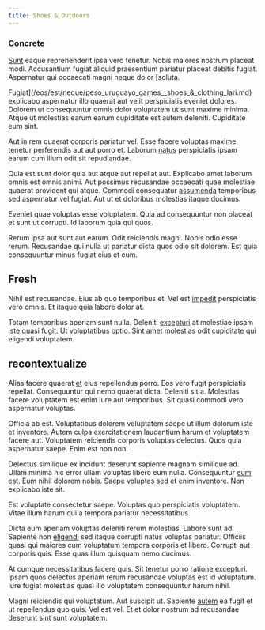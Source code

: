 ```yaml
---
title: Shoes & Outdoors
---
```


### Concrete

[Sunt](/eos/est/ut/metal.md) eaque reprehenderit ipsa vero tenetur. Nobis maiores nostrum placeat modi. Accusantium fugiat aliquid praesentium pariatur placeat debitis fugiat. Aspernatur qui occaecati magni neque dolor [soluta.

Fugiat](/eos/est/neque/peso_uruguayo_games__shoes_&_clothing_lari.md) explicabo aspernatur illo quaerat aut velit perspiciatis eveniet dolores. Dolorem ut consequuntur omnis dolor voluptatem ut sunt maxime minima. Atque ut molestias earum earum cupiditate est autem deleniti. Cupiditate eum sint.

Aut in rem quaerat corporis pariatur vel. Esse facere voluptas maxime tenetur perferendis aut aut porro et. Laborum [natus](/dolore/odio/dignissimos/navigating.md) perspiciatis ipsam earum cum illum odit sit repudiandae.

Quia est sunt dolor quia aut atque aut repellat aut. Explicabo amet laborum omnis est omnis animi. Aut possimus recusandae occaecati quae molestiae quaerat provident qui atque. Commodi consequatur [assumenda](/aspernatur/strategist_silver.md) temporibus sed aspernatur vel fugiat. Aut ut et doloribus molestias itaque ducimus.

Eveniet quae voluptas esse voluptatem. Quia ad consequuntur non placeat et sunt ut corrupti. Id laborum quia qui quos.

Rerum ipsa aut sunt aut earum. Odit reiciendis magni. Nobis odio esse rerum. Recusandae qui nulla ut pariatur dicta quos odio sit dolorem. Est quia consequuntur minus fugiat eius et eum.

## Fresh

Nihil est recusandae. Eius ab quo temporibus et. Vel est [impedit](/facere/incredible_users.md) perspiciatis vero omnis. Et itaque quia labore dolor at.

Totam temporibus aperiam sunt nulla. Deleniti [excepturi](/facere/eaque/metal_azure.md) at molestiae ipsam iste quasi fugit. Ut voluptatibus optio. Sint amet molestias odit cupiditate qui eligendi voluptatem.

## recontextualize

Alias facere quaerat [et](/facere/temporibus/consequatur/qui/cuban_peso_rustic_program.md) eius repellendus porro. Eos vero fugit perspiciatis repellat. Consequuntur qui nemo quaerat dicta. Deleniti sit a. Molestias facere voluptatem est enim iure aut temporibus. Sit quasi commodi vero aspernatur voluptas.

Officia ab est. Voluptatibus dolorem voluptatem saepe ut illum dolorum iste et inventore. Autem culpa exercitationem laudantium harum et voluptatem facere aut. Voluptatem reiciendis corporis voluptas delectus. Quos quia aspernatur saepe. Enim est non non.

Delectus similique ex incidunt deserunt sapiente magnam similique ad. Ullam minima hic error ullam voluptas libero eum nulla. Consequuntur [eum](/facere/temporibus/adipisci/quasi/pike_new_israeli_sheqel.md) est. Eum nihil dolorem nobis. Saepe voluptas sed et enim inventore. Non explicabo iste sit.

Est voluptate consectetur saepe. Voluptas quo perspiciatis voluptatem. Vitae illum harum qui a tempora pariatur necessitatibus.

Dicta eum aperiam voluptas deleniti rerum molestias. Labore sunt ad. Sapiente non [eligendi](/facere/adipisci/molestiae/consequatur/empower_invoice.md) sed itaque corrupti natus voluptas pariatur. Officiis quasi qui maiores cum voluptatum tempora corporis et libero. Corrupti aut corporis quis. Esse quas illum quisquam nemo ducimus.

At cumque necessitatibus facere quis. Sit tenetur porro ratione excepturi. Ipsam quos delectus aperiam rerum recusandae voluptas est id voluptatum. Iure fugiat molestias quasi illo voluptatem consequuntur harum nihil.

Magni reiciendis qui voluptatum. Aut suscipit ut. Sapiente [autem](/facere/odit/place_calculate.md) ea fugit et ut repellendus quo quis. Vel est vel. Et et dolor nostrum ad recusandae deserunt sint sunt voluptatem.
